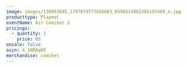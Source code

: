```yaml
---
image: images/130093695_1797679777056603_6598514962365197489_n.jpg
producttype: Playmat
eventName: Air Comiket 2
pricings:
  - quantity: 1
    price: 65
onsale: false
asin: 4_1NRNqOX
merchandise: comiket
---
```

